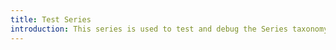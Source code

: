 ```yaml
---
title: Test Series
introduction: This series is used to test and debug the Series taxonomy.
---
```

